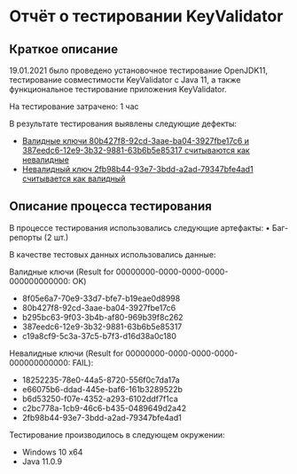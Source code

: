 # **Отчёт о тестировании KeyValidator** #

## **Краткое описание** ##
19.01.2021 было проведено установочное тестирование OpenJDK11, тестирование совместимости KeyValidator c Java 11, а также функциональное тестирование приложения KeyValidator.

На тестирование затрачено:  1 час

В результате тестирования выявлены следующие дефекты:

* [Валидные ключи 80b427f8-92cd-3aae-ba04-3927fbe17c6 и 387eedc6-12e9-3b32-9881-63b6b5e85317 считываются как невалидные](https://github.com/KiraSyromiatnikova/KeyValidator/issues/1)
* [Невалидный ключ 2fb98b44-93e7-3bdd-a2ad-79347bfe4ad1 считывается как валидный](https://github.com/KiraSyromiatnikova/KeyValidator/issues/2)

## **Описание процесса тестирования** ##

В процессе тестирования использовались следующие артефакты:
•	Баг-репорты (2 шт.)

В качестве тестовых данных использовались данные:

Валидные ключи (Result for 00000000-0000-0000-0000-000000000000: OK)
* 8f05e6a7-70e9-33d7-bfe7-b19eae0d8998
* 80b427f8-92cd-3aae-ba04-3927fbe17c6
* b295bc63-9f03-3b4b-af80-969b39f8c262
* 387eedc6-12e9-3b32-9881-63b6b5e85317
* c19a8cf9-5c3a-37c5-b7f3-d16d38a0c180

Невалидные ключи (Result for 00000000-0000-0000-0000-000000000000: FAIL):
* 18252235-78e0-44a5-8720-556f0c7da17a
* e66075b6-ddad-445e-baf6-161b3289522b
* b6d53250-f07e-4352-a293-6102ddf7f1ca
* c2bc778a-1cb9-46c6-b435-0489649d2a42
* 2fb98b44-93e7-3bdd-a2ad-79347bfe4ad1

Тестирование производилось в следующем окружении:
* Windows 10 x64
* Java 11.0.9